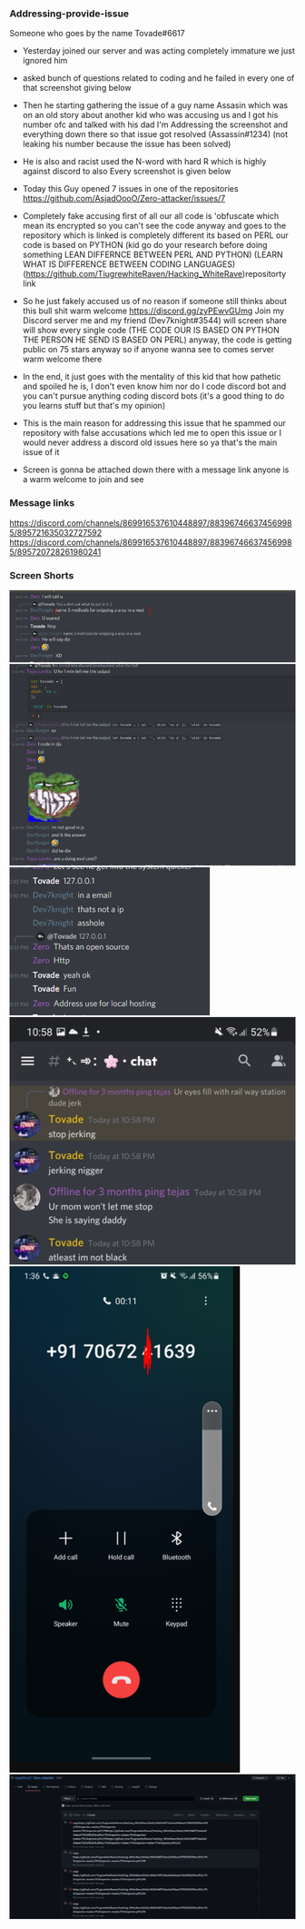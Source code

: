 ###  Addressing-provide-issue

Someone who goes by the name
Tovade#6617
- Yesterday joined our server and was acting completely immature we just ignored him 

- asked bunch of questions related to coding and he failed in every one of that screenshot giving below 

- Then he starting gathering the issue of a guy name Assasin which was on an old story about another kid who was accusing us and I got his number ofc and talked with his dad I'm Addressing the screenshot and everything down there so that issue got resolved (Assassin#1234) (not leaking his number because the issue has been solved)

- He is also and racist used the N-word with hard R which is highly against discord to also
Every screenshot is given below

- Today this Guy opened 7 issues in one of the repositories
https://github.com/AsjadOooO/Zero-attacker/issues/7

- Completely fake accusing first of all our all code is 'obfuscate which mean its encrypted so you can't see the code anyway and goes to the   repository which is linked is completely different  its based on PERL our code is based on PYTHON (kid go do your research before doing something LEAN DIFFERNCE BETWEEN PERL AND PYTHON)
(LEARN WHAT IS DIFFERENCE BETWEEN CODING LANGUAGES)
(https://github.com/TiugrewhiteRaven/Hacking_WhiteRave)repositorty link

- So he just fakely accused us of no reason if someone still thinks about this bull shit warm welcome https://discord.gg/zyPEwvGUmg 
Join my Discord server me and my friend (Dev7knight#3544) will screen share will show every single code (THE CODE OUR IS BASED ON PYTHON THE PERSON HE SEND IS BASED ON PERL)
anyway, the code is getting public on 75 stars anyway so if anyone wanna see to comes server  warm welcome there 

- In the end, it just goes with the mentality of this kid that how pathetic and spoiled he is, I don't even know him nor do I code discord bot and you can't pursue anything coding discord bots (it's a good thing to do you learns stuff but that's my opinion)

- This is the main reason for addressing this issue that he spammed our repository with false accusations which led me to open this issue or I would never address a discord old issues here so ya that's the main issue of it

- Screen is gonna be attached down there with a message link anyone is a warm welcome to join and see

### Message links
https://discord.com/channels/869916537610448897/883967466374569985/895721635032727592
https://discord.com/channels/869916537610448897/883967466374569985/895720728261980241

### Screen Shorts
![image](https://github.com/AsjadOooO/Addresing-tovade-issue/blob/main/unknown.png)
![image](https://github.com/AsjadOooO/Addresing-tovade-issue/blob/main/unknown%20(2).png)
![image](https://github.com/AsjadOooO/Addresing-tovade-issue/blob/main/unknown%20(1).png)
![image](https://github.com/AsjadOooO/Addresing-tovade-issue/blob/main/Screenshot_20211007-225855_Discord.png)
![image](https://github.com/AsjadOooO/Addresing-tovade-issue/blob/main/Capture1.png)
![imnage](https://github.com/AsjadOooO/Addresing-tovade-issue/blob/main/capture2.png)


